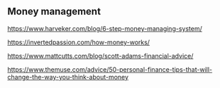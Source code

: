 ## Money management

<https://www.harveker.com/blog/6-step-money-managing-system/>

<https://invertedpassion.com/how-money-works/>

<https://www.mattcutts.com/blog/scott-adams-financial-advice/>

<https://www.themuse.com/advice/50-personal-finance-tips-that-will-change-the-way-you-think-about-money>